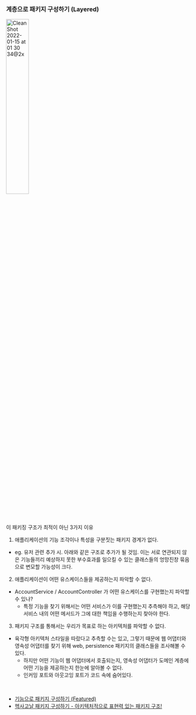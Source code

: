 ### 계층으로 패키지 구성하기 (Layered)

<img width="35%" alt="CleanShot 2022-01-15 at 01 30 34@2x" src="https://user-images.githubusercontent.com/25674959/149550706-8d4bdfb6-9416-4722-9957-c9ad7745f572.png">

이 패키징 구조가 최적이 아닌 3가지 이유

1. 애플리케이션의 기능 조각이나 특성을 구분짓는 패키지 경계가 없다.

- eg. 유저 관련 추가 시. 아래와 같은 구조로 추가가 될 것임. 이는 서로 연관되지 않은 기능들끼리 예상하지 못한 부수효과를 일으킬 수 있는 클래스들의 엉망진창 묶음으로 변모할 가능성이 크다.

2. 애플리케이션이 어떤 유스케이스들을 제공하는지 파악할 수 없다.

- AccountService / AccountController 가 어떤 유스케이스를 구현했는지 파악할 수 있나?
    - 특정 기능을 찾기 위해서는 어떤 서비스가 이를 구현했는지 추측해야 하고, 해당 서비스 내의 어떤 메서드가 그에 대한 책임을 수행하는지 찾아야 한다.

3. 패키지 구조를 통해서는 우리가 목표로 하는 아키텍처를 파악할 수 없다.

- 육각형 아키텍처 스타일을 따랐다고 추측할 수는 있고, 그렇기 때문에 웹 어댑터와 영속성 어댑터를 찾기 위해 web, persistence 패키지의 클래스들을 조사해볼 수 있다.
    - 하지만 어떤 기능이 웹 어댑터에서 호출되는지, 영속성 어댑터가 도메인 계층에 어떤 기능을 제공하는지 한눈에 알아볼 수 없다.
    - 인커밍 포트와 아웃고잉 포트가 코드 속에 숨어있다. 
    
<br>

- [기능으로 패키지 구성하기 (Featured)](../featuredPackaging)
- [헥사고날 패키지 구성하기 - 아키텍처적으로 표현력 있는 패키지 구조!](../hexagonalPackaging)
